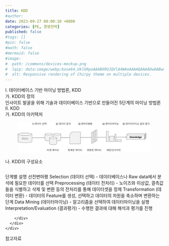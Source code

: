 ```yaml
---
title: KDD
#author: 
date: 2023-09-27 00:00:10 +0800
categories: [PE, 경영전략]
published: false
#tags: []
#pin: false
#math: false
#mermaid: false
#image:
#  path: /commons/devices-mockup.png
#  lqip: data:image/webp;base64,UklGRpoAAABXRUJQVlA4WAoAAAAQAAAADwAABwAAQUxQSDIAAAARL0AmbZurmr57yyIiqE8oiG0bejIYEQTgqiDA9vqnsUSI6H+oAERp2HZ65qP/VIAWAFZQOCBCAAAA8AEAnQEqEAAIAAVAfCWkAALp8sF8rgRgAP7o9FDvMCkMde9PK7euH5M1m6VWoDXf2FkP3BqV0ZYbO6NA/VFIAAAA
#  alt: Responsive rendering of Chirpy theme on multiple devices.
---
```


<div class="post-wrap">
  <div class="para">
    <div class="para-title">
      I. 데이터베이스 기반 마이닝 방법론, KDD
    </div>
    <div class="para-cntnt">
      <div class="para">
        <div class="para-title">
          가. KDD의 정의
        </div>
        <div class="para-cntnt">
            인사이트 발굴을 위해 기술과 데이터베이스 기반으로 만들어진 5단계의 마이닝 방법론
        </div>
      </div>
    </div>
  </div>
  
  <div class="para">
    <div class="para-title">
      II. KDD
    </div>
    <div class="para-cntnt">
      <div class="para">
        <div class="para-title">
          가. KDD의 아키텍처
        </div>
        <div class="para-cntnt">
          <figure class="post-figure">
            <img src="/assets/img/posts/KDD.png" alt="KDD">
<!--            <figcaption>Source: Unveiling the Metaverse: Exploring Emerging Trends, Multifaceted Perspectives, and Future Challenges</figcaption>-->
          </figure>
        </div>
      </div>
      <div class="para">
        <div class="para-title">
          나. KDD의 구성요소
        </div>
        <div class="para-cntnt">
          <table class="post-table">
          </table>
          단계별 설명 선전변마평
  Selection (데이터 선택) - 데이터베이스나 Raw data에서 분석에 필요한 데이터를 선택
  Preprocessing (데이터 전처리) - 노이즈와 이상값, 결측값들을 식별하고 삭제 및 변환 등의 전처리를 통해 데이터셋을 정제
  Transformation (데이터 변환) - 데이터의 Feature를 생성, 선택하고 데이터의 차원을 축소하며 변환하는 단계
  Data Mining (데이터마이닝) - 알고리즘을 선택하여 데이터마이닝을 실행
  Interpretation/Evaluation (결과평가) - 수행한 결과에 대해 해석과 평가를 진행

        </div>
      </div>
    </div>
  </div>

  <div class="refr-wrap">
    <div class="refr-title">
        참고자료
    </div>
    <ol class="refr-list">
    <!--    <li>(나현식, 최대선) <a target="_blank" href="https://scienceon.kisti.re.kr/commons/util/originalView.do?cn=JAKO202225948430499&oCn=JAKO202225948430499&dbt=JAKO&journal=NJOU00291864">메타버스 보안 위협 요소 및 대응 방안 검토</a></li>-->
    <!--    <li>(M. Uddin, S. Manickam, H. Ullah, M. Obaidat and A. Dandoush) <a target="_blank" href="https://ieeexplore.ieee.org/abstract/document/10138386">Unveiling the Metaverse: Exploring Emerging Trends, Multifaceted Perspectives, and Future Challenges</a></li>-->
    </ol>
  </div>
</div>
